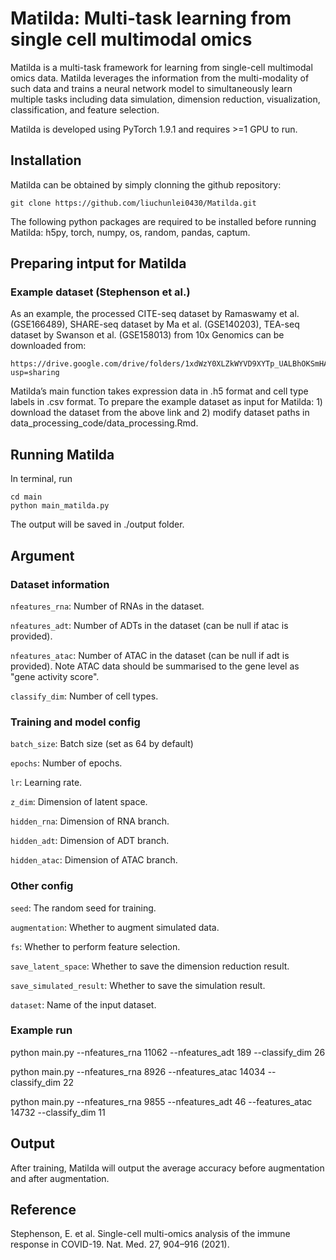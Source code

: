 # Matilda: Multi-task learning from single cell multimodal omics

Matilda is a multi-task framework for learning from single-cell multimodal omics data. Matilda leverages the information from the multi-modality of such data and trains a neural network model to simultaneously learn multiple tasks including data simulation, dimension reduction, visualization, classification, and feature selection.

Matilda is developed using PyTorch 1.9.1 and requires >=1 GPU to run.

## Installation
Matilda can be obtained by simply clonning the github repository:

```
git clone https://github.com/liuchunlei0430/Matilda.git
```

The following python packages are required to be installed before running Matilda: h5py, torch, numpy, os, random, pandas, captum.

## Preparing intput for Matilda
### Example dataset (Stephenson et al.)
As an example, the processed CITE-seq dataset by Ramaswamy et al. (GSE166489), SHARE-seq dataset by Ma et al. (GSE140203), TEA-seq dataset by Swanson et al. (GSE158013) from 10x Genomics can be downloaded from:

```
https://drive.google.com/drive/folders/1xdWzY0XLZkWYVD9XYTp_UALBhOKSmHAW?usp=sharing
```

Matilda’s main function takes expression data in .h5 format and cell type labels in .csv format. To prepare the example dataset as input for Matilda: 1) download the dataset from the above link and 2) modify dataset paths in data_processing_code/data_processing.Rmd.

## Running Matilda
In terminal, run

```
cd main
python main_matilda.py
```

The output will be saved in ./output folder.

## Argument

### Dataset information

`nfeatures_rna`: Number of RNAs in the dataset.

`nfeatures_adt`: Number of ADTs in the dataset (can be null if atac is provided).

`nfeatures_atac`: Number of ATAC in the dataset (can be null if adt is provided). Note ATAC data should be summarised to the gene level as "gene activity score".

`classify_dim`: Number of cell types.

### Training and model config

`batch_size`: Batch size (set as 64 by default)

`epochs`: Number of epochs.

`lr`: Learning rate.

`z_dim`: Dimension of latent space.

`hidden_rna`: Dimension of RNA branch.

`hidden_adt`: Dimension of ADT branch.

`hidden_atac`: Dimension of ATAC branch.

### Other config

`seed`: The random seed for training.

`augmentation`: Whether to augment simulated data.

`fs`: Whether to perform feature selection.

`save_latent_space`: Whether to save the dimension reduction result.

`save_simulated_result`: Whether to save the simulation result.

`dataset`: Name of the input dataset.

### Example run
python main.py --nfeatures_rna 11062 --nfeatures_adt 189 --classify_dim 26

python main.py --nfeatures_rna 8926 --nfeatures_atac 14034 --classify_dim 22

python main.py --nfeatures_rna 9855 --nfeatures_adt 46 --features_atac 14732 --classify_dim 11


## Output

After training, Matilda will output the average accuracy before augmentation and after augmentation.

## Reference
Stephenson, E. et al. Single-cell multi-omics analysis of the immune response in COVID-19. Nat. Med. 27, 904–916 (2021).

